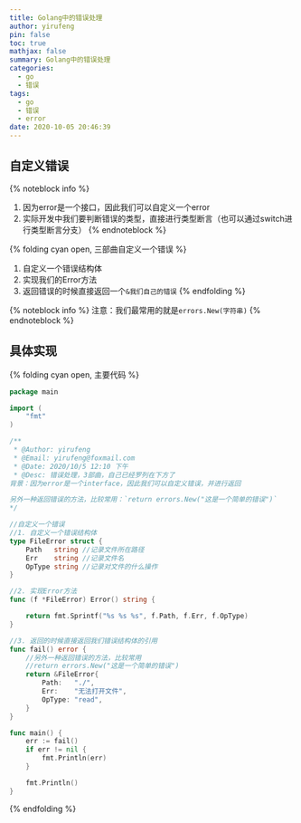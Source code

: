 ```yaml
---
title: Golang中的错误处理
author: yirufeng
pin: false
toc: true
mathjax: false
summary: Golang中的错误处理
categories:
  - go
  - 错误
tags:
  - go
  - 错误
  - error
date: 2020-10-05 20:46:39
---
```


## 自定义错误
{% noteblock info %}
1. 因为error是一个接口，因此我们可以自定义一个error
2. 实际开发中我们要判断错误的类型，直接进行类型断言（也可以通过switch进行类型断言分支）
{% endnoteblock %}

{% folding cyan open,  三部曲自定义一个错误 %}
1. 自定义一个错误结构体
2. 实现我们的Error方法
3. 返回错误的时候直接返回一个`&我们自己的错误`
{% endfolding %}

{% noteblock info %}
注意：我们最常用的就是`errors.New(字符串)`
{% endnoteblock %}

<!-- more -->

## 具体实现

{% folding cyan open,  主要代码 %}
```go
package main

import (
	"fmt"
)

/**
 * @Author: yirufeng
 * @Email: yirufeng@foxmail.com
 * @Date: 2020/10/5 12:10 下午
 * @Desc: 错误处理，3部曲，自己已经罗列在下方了
背景：因为error是一个interface，因此我们可以自定义错误，并进行返回

另外一种返回错误的方法，比较常用：`return errors.New("这是一个简单的错误")`
*/

//自定义一个错误
//1. 自定义一个错误结构体
type FileError struct {
	Path   string //记录文件所在路径
	Err    string //记录文件名
	OpType string //记录对文件的什么操作
}

//2. 实现Error方法
func (f *FileError) Error() string {

	return fmt.Sprintf("%s %s %s", f.Path, f.Err, f.OpType)
}

//3. 返回的时候直接返回我们错误结构体的引用
func fail() error {
	//另外一种返回错误的方法，比较常用
	//return errors.New("这是一个简单的错误")
	return &FileError{
		Path:   "./",
		Err:    "无法打开文件",
		OpType: "read",
	}
}

func main() {
	err := fail()
	if err != nil {
		fmt.Println(err)
	}

	fmt.Println()
}
```
{% endfolding %}
